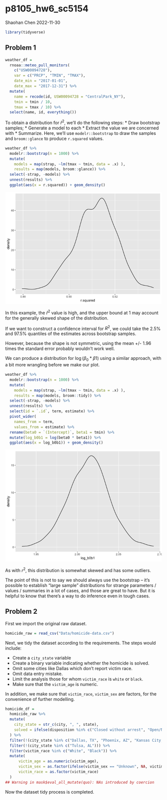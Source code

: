 p8105_hw6_sc5154
================
Shaohan Chen
2022-11-30

``` r
library(tidyverse)
```

## Problem 1

``` r
weather_df = 
  rnoaa::meteo_pull_monitors(
    c("USW00094728"),
    var = c("PRCP", "TMIN", "TMAX"), 
    date_min = "2017-01-01",
    date_max = "2017-12-31") %>%
  mutate(
    name = recode(id, USW00094728 = "CentralPark_NY"),
    tmin = tmin / 10,
    tmax = tmax / 10) %>%
  select(name, id, everything())
```

To obtain a distribution for $\hat{r}^2$, we’ll do the following steps:
\* Draw bootstrap samples; \* Generate a model to each \* Extract the
value we are concerned with \* Summarize. Here, we’ll use
`modelr::bootstrap` to draw the samples and `broom::glance` to produce
`r.squared` values.

``` r
weather_df %>% 
  modelr::bootstrap(n = 1000) %>% 
  mutate(
    models = map(strap, ~lm(tmax ~ tmin, data = .x) ),
    results = map(models, broom::glance)) %>% 
  select(-strap, -models) %>% 
  unnest(results) %>% 
  ggplot(aes(x = r.squared)) + geom_density()
```

![](p8105_hw6_sc5154_files/figure-gfm/unnamed-chunk-3-1.png)<!-- -->

In this example, the $\hat{r}^2$ value is high, and the upper bound at 1
may account for the generally skewed shape of the distribution.

If we want to construct a confidence interval for $R^2$, we could take
the 2.5% and 97.5% quantiles of the estimates across bootstrap samples.

However, because the shape is not symmetric, using the mean +/- 1.96
times the standard error probably wouldn’t work well.

We can produce a distribution for $\log(\beta_0 * \beta1)$ using a
similar approach, with a bit more wrangling before we make our plot.

``` r
weather_df %>% 
  modelr::bootstrap(n = 1000) %>% 
  mutate(
    models = map(strap, ~lm(tmax ~ tmin, data = .x) ),
    results = map(models, broom::tidy)) %>% 
  select(-strap, -models) %>% 
  unnest(results) %>% 
  select(id = `.id`, term, estimate) %>% 
  pivot_wider(
    names_from = term, 
    values_from = estimate) %>% 
  rename(beta0 = `(Intercept)`, beta1 = tmin) %>% 
  mutate(log_b0b1 = log(beta0 * beta1)) %>% 
  ggplot(aes(x = log_b0b1)) + geom_density()
```

![](p8105_hw6_sc5154_files/figure-gfm/unnamed-chunk-4-1.png)<!-- -->

As with $r^2$, this distribution is somewhat skewed and has some
outliers.

The point of this is not to say we should always use the bootstrap –
it’s possible to establish “large sample” distributions for strange
parameters / values / summaries in a lot of cases, and those are great
to have. But it is helpful to know that there’s a way to do inference
even in tough cases.

## Problem 2

First we import the original raw dataset.

``` r
homicide_raw = read_csv("Data/homicide-data.csv")
```

Next, we tidy the dataset according to the requirements. The steps would
include:

-   Create a `city_state` variable
-   Create a binary variable indicating whether the homicide is solved.
-   Omit some cities like Dallas which don’t report victim race.
-   Omit data entry mistake.
-   Limit the analysis those for whom `victim_race` is `white` or
    `black`.
-   Make sure that the `victim_age` is numeric.

In addition, we make sure that `victim_race`, `victim_sex` are factors,
for the convenience of further modelling.

``` r
homicide_df = 
  homicide_raw %>%
  mutate(
    city_state = str_c(city, ", ", state),
    solved = ifelse(disposition %in% c("Closed without arrest", "Open/No arrest"), FALSE, TRUE)
  ) %>%
  filter(!(city_state %in% c("Dallas, TX", "Phoenix, AZ", "Kansas City, MO", "Tulsa, AL"))) %>%
  filter(!(city_state %in% c("Tulsa, AL"))) %>%
  filter(victim_race %in% c("White", "Black")) %>%
  mutate(
      victim_age = as.numeric(victim_age),
      victim_sex = as.factor(ifelse(victim_sex == "Unknown", NA, victim_sex)),
      victim_race = as.factor(victim_race)
  )
## Warning in mask$eval_all_mutate(quo): NAs introduced by coercion
```

Now the dataset tidy process is completed.
